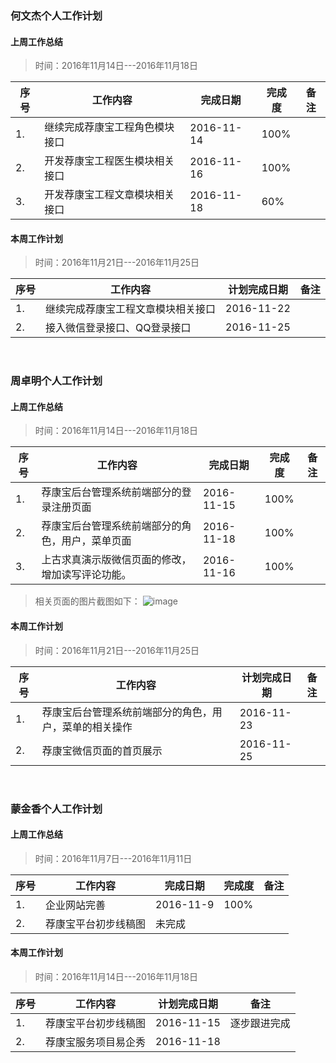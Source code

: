 

### 何文杰个人工作计划

#### 上周工作总结

> 时间：2016年11月14日---2016年11月18日

<table>
    <thead>
          <tr>
              <th>序号</th>
              <th>工作内容</th>
              <th>完成日期</th>
              <th>完成度</th>
              <th>备注</th>
          </tr>
    </thead>
    <tbody>
          <tr>
              <td>1.</td>
              <td>继续完成荐康宝工程角色模块接口</td>
              <td>2016-11-14</td>
              <td>100%</td>
              <td></td>
          </tr>
          <tr>
              <td>2.</td>
              <td>开发荐康宝工程医生模块相关接口</td>
              <td>2016-11-16</td>
              <td>100%</td>
              <td></td>
          </tr>
          <tr>
                <td>3.</td>
                <td>开发荐康宝工程文章模块相关接口</td>
                <td>2016-11-18</td>
                <td>60%</td>
                <td></td>
            </tr>
  </tbody>
</table>

#### 本周工作计划

> 时间：2016年11月21日---2016年11月25日

<table>
    <thead>
          <tr>
              <th>序号</th>
              <th>工作内容</th>
              <th>计划完成日期</th>
              <th>备注</th>
          </tr>
    </thead>
    <tbody>
          <tr>
              <td>1.</td>
              <td>继续完成荐康宝工程文章模块相关接口</td>
              <td>2016-11-22</td>
              <td></td>
          </tr>
          <tr>
              <td>2.</td>
              <td>接入微信登录接口、QQ登录接口</td>
              <td>2016-11-25</td>
              <td></td>
          </tr>
  </tbody>
</table>

<br>

### 周卓明个人工作计划

#### 上周工作总结

> 时间：2016年11月14日---2016年11月18日

<table>
    <thead>
          <tr>
              <th>序号</th>
              <th>工作内容</th>
              <th>完成日期</th>
              <th>完成度</th>
              <th>备注</th>
          </tr>
    </thead>
    <tbody>
          <tr>
              <td>1.</td>
              <td>荐康宝后台管理系统前端部分的登录注册页面</td>
              <td>2016-11-15</td>
              <td>100%</td>
              <td></td>
          </tr>
          <tr>
                <td>2.</td>
                <td>荐康宝后台管理系统前端部分的角色，用户，菜单页面</td>
                <td>2016-11-18</td>
                <td>100%</td>
                <td></td>
           </tr>
          <tr>
              <td>3.</td>
              <td>上古求真演示版微信页面的修改，增加读写评论功能。</td>
              <td>2016-11-16</td>
              <td>100%</td>
              <td></td>
          </tr>
  </tbody>
</table>

> 相关页面的图片截图如下：
![image](https://github.com/zzm1988/jkb/images/raw/master/1.jpg)



#### 本周工作计划

> 时间：2016年11月21日---2016年11月25日

<table>
    <thead>
          <tr>
              <th>序号</th>
              <th>工作内容</th>
              <th>计划完成日期</th>
              <th>备注</th>
          </tr>
    </thead>
    <tbody>
          <tr>
              <td>1.</td>
              <td>荐康宝后台管理系统前端部分的角色，用户，菜单的相关操作</td>
              <td>2016-11-23</td>
              <td></td>
          </tr>
          <tr>
              <td>2.</td>
              <td>荐康宝微信页面的首页展示</td>
              <td>2016-11-25</td>
              <td></td>
          </tr>
  </tbody>
</table>

<br>

### 蒙金香个人工作计划

#### 上周工作总结

> 时间：2016年11月7日---2016年11月11日

<table>
    <thead>
          <tr>
              <th>序号</th>
              <th>工作内容</th>
              <th>完成日期</th>
              <th>完成度</th>
              <th>备注</th>
          </tr>
    </thead>
    <tbody>
          <tr>
              <td>1.</td>
              <td>企业网站完善</td>
              <td>2016-11-9</td>
              <td>100%</td>
              <td></td>
          </tr>
          <tr>
              <td>2.</td>
              <td>荐康宝平台初步线稿图</td>
              <td>未完成</td>
              <td></td>
              <td></td>
          </tr>
  </tbody>
</table>

#### 本周工作计划

> 时间：2016年11月14日---2016年11月18日

<table>
    <thead>
          <tr>
              <th>序号</th>
              <th>工作内容</th>
              <th>计划完成日期</th>
              <th>备注</th>
          </tr>
    </thead>
    <tbody>
          <tr>
              <td>1.</td>
              <td>荐康宝平台初步线稿图</td>
              <td>2016-11-15</td>
              <td>逐步跟进完成</td>
          </tr>
          <tr>
              <td>2.</td>
              <td>荐康宝服务项目易企秀</td>
              <td>2016-11-18</td>
              <td></td>
          </tr>
  </tbody>
</table>



